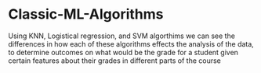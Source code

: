 # Classic-ML-Algorithms
Using KNN, Logistical regression, and SVM algorthims we can see the differences in how each of these algorithms effects the analysis of the data, to determine outcomes on what would be the grade for a student given certain features about their grades in different parts of the course
